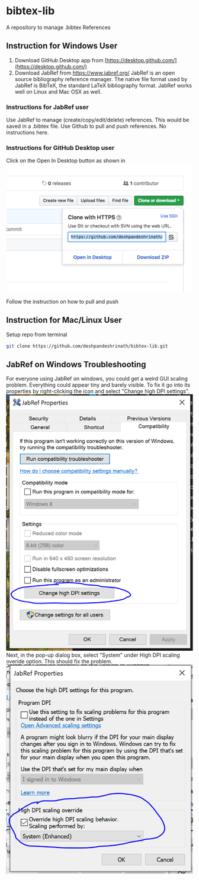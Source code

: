 # bibtex-lib
A repository to manage .bibtex References

## Instruction for Windows User
1. Download GitHub Desktop app from [https://desktop.github.com/](https://desktop.github.com/)
2. Download JabRef from https://www.jabref.org/ JabRef is an open source bibliography reference manager. The native file format used by JabRef is BibTeX, the standard LaTeX bibliography format. JabRef works well on Linux and Mac OSX as well.

### Instructions for JabRef user
Use JabRef to manage (create/copy/edit/delete) references. This would be saved in a .bibtex file. Use Github to pull and push references. No instructions here.

### Instructions for GitHub Desktop user
Click on the Open In Desktop button as shown in ![image](inst.png)


Follow the instruction on how to pull and push

## Instruction for Mac/Linux User
Setup repo from terminal

``` bash
git clone https://github.com/deshpandeshrinath/bibtex-lib.git
```

## JabRef on Windows Troubleshooting

For everyone using JabRef on windows, you could get a weird GUI scaling problem. Everything could appear tiny and barely visible. To fix it go into its properties by right-clicking the icon and select "Change high DPI settings".
![image](win1.png)
Next, in the pop-up dialog box, select "System" under High DPI scaling overide option. This should fix the problem.
![image](win2.png)
